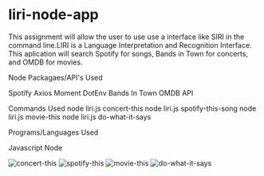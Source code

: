 # liri-node-app

This assignment will allow the user to use use a interface like SIRI in the command line.LIRI is a Language Interpretation and Recognition Interface. This aplication will search Spotify for songs, Bands in Town for concerts, and OMDB for movies.

Node Packagaes/API's Used

Spotify
Axios
Moment
DotEnv
Bands In Town
OMDB API

Commands Used
node liri.js concert-this
node liri.js spotify-this-song
node liri.js movie-this
node liri.js do-what-it-says

Programs/Languages Used

Javascript
Node

![concert-this](anish0913.github.com/repository/images/concert-this.png)
![spotify-this](anish0913.github.com/repository/images/spotify-this.png)
![movie-this](anish0913.github.com/repository/images/movie-this.png)
![do-what-it-says](anish0913.github.com/repository/images/do-what-it-says.png)